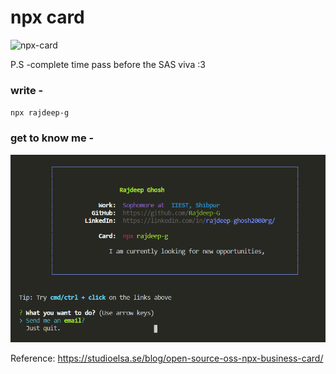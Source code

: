 
# npx card
![npx-card](https://socialify.git.ci/Rajdeep-G/npx-card/image?description=1&descriptionEditable=A%20simple%20card%20that%20tells%20about%20me...%20xD&font=Source%20Code%20Pro&language=1&owner=1&stargazers=1&theme=Dark)

P.S -complete time pass before the SAS viva :3

### write -
`npx rajdeep-g`


### get to know me -

![image](./Images/3.PNG)

Reference: https://studioelsa.se/blog/open-source-oss-npx-business-card/

